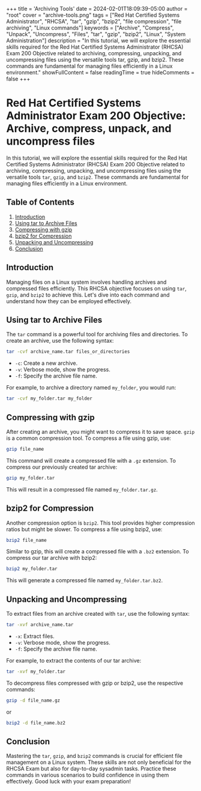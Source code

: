 +++
title = 'Archiving Tools'
date = 2024-02-01T18:09:39-05:00
author = "root"
cover = "archive-tools.png"
tags = ["Red Hat Certified Systems Administrator", "RHCSA", "tar", "gzip", "bzip2", "file compression", "file archiving", "Linux commands"]
keywords = ["Archive", "Compress", "Unpack", "Uncompress", "Files", "tar", "gzip", "bzip2", "Linux", "System Administration"]
description = "In this tutorial, we will explore the essential skills required for the Red Hat Certified Systems Administrator (RHCSA) Exam 200 Objective related to archiving, compressing, unpacking, and uncompressing files using the versatile tools tar, gzip, and bzip2. These commands are fundamental for managing files efficiently in a Linux environment."
showFullContent = false
readingTime = true
hideComments = false
+++

# Red Hat Certified Systems Administrator Exam 200 Objective: Archive, compress, unpack, and uncompress files

In this tutorial, we will explore the essential skills required for the Red Hat Certified Systems Administrator (RHCSA) Exam 200 Objective related to archiving, compressing, unpacking, and uncompressing files using the versatile tools `tar`, `gzip`, and `bzip2`. These commands are fundamental for managing files efficiently in a Linux environment.

## Table of Contents
1. [Introduction](#introduction)
2. [Using tar to Archive Files](#using-tar-to-archive-files)
3. [Compressing with gzip](#compressing-with-gzip)
4. [bzip2 for Compression](#bzip2-for-compression)
5. [Unpacking and Uncompressing](#unpacking-and-uncompressing)
6. [Conclusion](#conclusion)

## Introduction
Managing files on a Linux system involves handling archives and compressed files efficiently. This RHCSA objective focuses on using `tar`, `gzip`, and `bzip2` to achieve this. Let's dive into each command and understand how they can be employed effectively.

## Using tar to Archive Files
The `tar` command is a powerful tool for archiving files and directories. To create an archive, use the following syntax:

```bash
tar -cvf archive_name.tar files_or_directories
```

- `-c`: Create a new archive.
- `-v`: Verbose mode, show the progress.
- `-f`: Specify the archive file name.

For example, to archive a directory named `my_folder`, you would run:

```bash
tar -cvf my_folder.tar my_folder
```

## Compressing with gzip
After creating an archive, you might want to compress it to save space. `gzip` is a common compression tool. To compress a file using gzip, use:

```bash
gzip file_name
```

This command will create a compressed file with a `.gz` extension. To compress our previously created tar archive:

```bash
gzip my_folder.tar
```

This will result in a compressed file named `my_folder.tar.gz`.

## bzip2 for Compression
Another compression option is `bzip2`. This tool provides higher compression ratios but might be slower. To compress a file using bzip2, use:

```bash
bzip2 file_name
```

Similar to gzip, this will create a compressed file with a `.bz2` extension. To compress our tar archive with bzip2:

```bash
bzip2 my_folder.tar
```

This will generate a compressed file named `my_folder.tar.bz2`.

## Unpacking and Uncompressing
To extract files from an archive created with `tar`, use the following syntax:

```bash
tar -xvf archive_name.tar
```

- `-x`: Extract files.
- `-v`: Verbose mode, show the progress.
- `-f`: Specify the archive file name.

For example, to extract the contents of our tar archive:

```bash
tar -xvf my_folder.tar
```

To decompress files compressed with gzip or bzip2, use the respective commands:

```bash
gzip -d file_name.gz
```

or

```bash
bzip2 -d file_name.bz2
```

## Conclusion
Mastering the `tar`, `gzip`, and `bzip2` commands is crucial for efficient file management on a Linux system. These skills are not only beneficial for the RHCSA Exam but also for day-to-day sysadmin tasks. Practice these commands in various scenarios to build confidence in using them effectively. Good luck with your exam preparation!
